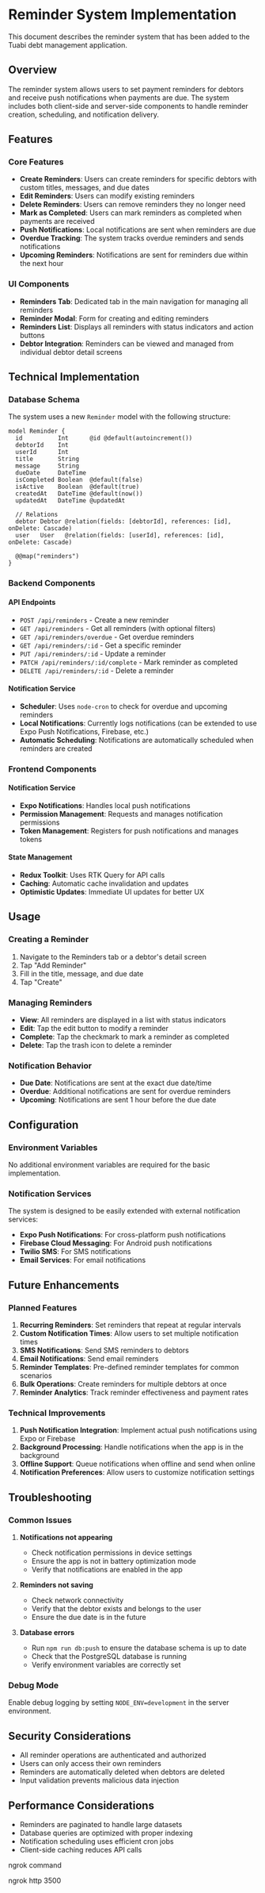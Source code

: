 # Reminder System Implementation

This document describes the reminder system that has been added to the Tuabi debt management application.

## Overview

The reminder system allows users to set payment reminders for debtors and receive push notifications when payments are due. The system includes both client-side and server-side components to handle reminder creation, scheduling, and notification delivery.

## Features

### Core Features

- **Create Reminders**: Users can create reminders for specific debtors with custom titles, messages, and due dates
- **Edit Reminders**: Users can modify existing reminders
- **Delete Reminders**: Users can remove reminders they no longer need
- **Mark as Completed**: Users can mark reminders as completed when payments are received
- **Push Notifications**: Local notifications are sent when reminders are due
- **Overdue Tracking**: The system tracks overdue reminders and sends notifications
- **Upcoming Reminders**: Notifications are sent for reminders due within the next hour

### UI Components

- **Reminders Tab**: Dedicated tab in the main navigation for managing all reminders
- **Reminder Modal**: Form for creating and editing reminders
- **Reminders List**: Displays all reminders with status indicators and action buttons
- **Debtor Integration**: Reminders can be viewed and managed from individual debtor detail screens

## Technical Implementation

### Database Schema

The system uses a new `Reminder` model with the following structure:

```prisma
model Reminder {
  id          Int      @id @default(autoincrement())
  debtorId    Int
  userId      Int
  title       String
  message     String
  dueDate     DateTime
  isCompleted Boolean  @default(false)
  isActive    Boolean  @default(true)
  createdAt   DateTime @default(now())
  updatedAt   DateTime @updatedAt

  // Relations
  debtor Debtor @relation(fields: [debtorId], references: [id], onDelete: Cascade)
  user   User   @relation(fields: [userId], references: [id], onDelete: Cascade)

  @@map("reminders")
}
```

### Backend Components

#### API Endpoints

- `POST /api/reminders` - Create a new reminder
- `GET /api/reminders` - Get all reminders (with optional filters)
- `GET /api/reminders/overdue` - Get overdue reminders
- `GET /api/reminders/:id` - Get a specific reminder
- `PUT /api/reminders/:id` - Update a reminder
- `PATCH /api/reminders/:id/complete` - Mark reminder as completed
- `DELETE /api/reminders/:id` - Delete a reminder

#### Notification Service

- **Scheduler**: Uses `node-cron` to check for overdue and upcoming reminders
- **Local Notifications**: Currently logs notifications (can be extended to use Expo Push Notifications, Firebase, etc.)
- **Automatic Scheduling**: Notifications are automatically scheduled when reminders are created

### Frontend Components

#### Notification Service

- **Expo Notifications**: Handles local push notifications
- **Permission Management**: Requests and manages notification permissions
- **Token Management**: Registers for push notifications and manages tokens

#### State Management

- **Redux Toolkit**: Uses RTK Query for API calls
- **Caching**: Automatic cache invalidation and updates
- **Optimistic Updates**: Immediate UI updates for better UX

## Usage

### Creating a Reminder

1. Navigate to the Reminders tab or a debtor's detail screen
2. Tap "Add Reminder"
3. Fill in the title, message, and due date
4. Tap "Create"

### Managing Reminders

- **View**: All reminders are displayed in a list with status indicators
- **Edit**: Tap the edit button to modify a reminder
- **Complete**: Tap the checkmark to mark a reminder as completed
- **Delete**: Tap the trash icon to delete a reminder

### Notification Behavior

- **Due Date**: Notifications are sent at the exact due date/time
- **Overdue**: Additional notifications are sent for overdue reminders
- **Upcoming**: Notifications are sent 1 hour before the due date

## Configuration

### Environment Variables

No additional environment variables are required for the basic implementation.

### Notification Services

The system is designed to be easily extended with external notification services:

- **Expo Push Notifications**: For cross-platform push notifications
- **Firebase Cloud Messaging**: For Android push notifications
- **Twilio SMS**: For SMS notifications
- **Email Services**: For email notifications

## Future Enhancements

### Planned Features

1. **Recurring Reminders**: Set reminders that repeat at regular intervals
2. **Custom Notification Times**: Allow users to set multiple notification times
3. **SMS Notifications**: Send SMS reminders to debtors
4. **Email Notifications**: Send email reminders
5. **Reminder Templates**: Pre-defined reminder templates for common scenarios
6. **Bulk Operations**: Create reminders for multiple debtors at once
7. **Reminder Analytics**: Track reminder effectiveness and payment rates

### Technical Improvements

1. **Push Notification Integration**: Implement actual push notifications using Expo or Firebase
2. **Background Processing**: Handle notifications when the app is in the background
3. **Offline Support**: Queue notifications when offline and send when online
4. **Notification Preferences**: Allow users to customize notification settings

## Troubleshooting

### Common Issues

1. **Notifications not appearing**

   - Check notification permissions in device settings
   - Ensure the app is not in battery optimization mode
   - Verify that notifications are enabled in the app

2. **Reminders not saving**

   - Check network connectivity
   - Verify that the debtor exists and belongs to the user
   - Ensure the due date is in the future

3. **Database errors**
   - Run `npm run db:push` to ensure the database schema is up to date
   - Check that the PostgreSQL database is running
   - Verify environment variables are correctly set

### Debug Mode

Enable debug logging by setting `NODE_ENV=development` in the server environment.

## Security Considerations

- All reminder operations are authenticated and authorized
- Users can only access their own reminders
- Reminders are automatically deleted when debtors are deleted
- Input validation prevents malicious data injection

## Performance Considerations

- Reminders are paginated to handle large datasets
- Database queries are optimized with proper indexing
- Notification scheduling uses efficient cron jobs
- Client-side caching reduces API calls


ngrok command

ngrok http 3500

